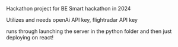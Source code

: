 Hackathon project for BE Smart hackathon in 2024

Utilizes and needs openAi API key, flightradar API key

runs through launching the server in the python folder and then just deploying on react!
